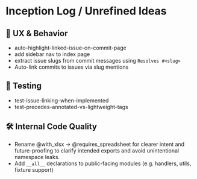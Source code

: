 # Inception Log / Unrefined Ideas

## 📐 UX & Behavior

- auto-highlight-linked-issue-on-commit-page
- add sidebar nav to index page
- extract issue slugs from commit messages using `Resolves #<slug>`
- Auto-link commits to issues via slug mentions

## 🧪 Testing

- test-issue-linking-when-implemented
- test-precedes-annotated-vs-lightweight-tags

## 🛠️ Internal Code Quality

- Rename @with_xlsx → @requires_spreadsheet for clearer intent and future-proofing
  to clarify intended exports and avoid unintentional namespace leaks.
- Add `__all__` declarations to public-facing modules (e.g. handlers, utils, fixture support)
